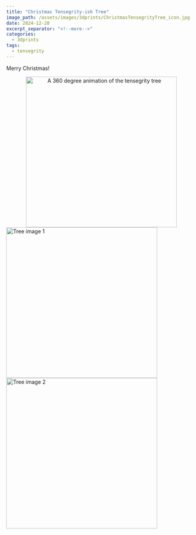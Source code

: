 ```yaml
---
title: "Christmas Tensegrity-ish Tree"
image_path: /assets/images/3dprints/ChristmasTensegrityTree_icon.jpg
date: 2024-12-20
excerpt_separator: "<!--more-->"
categories:
  - 3dprints
tags:
  - tensegrity
---
```


Merry Christmas! 
<div style="text-align: center;">
  <img class="solo-round-img" src="{{ '/assets/images/3dprints/ChristmasTensegrityTree.gif' | relative_url }}" alt="A 360 degree animation of the tensegrity tree" style="width: 400px;">
</div>

<div class="flex-img-container">
    <img class="flex-round-img" src="{{ '/assets/images/3dprints/ChristmasTensegrityTree_1.jpg' | relative_url }}" alt="Tree image 1" style="width: 400px;">
    <img class="flex-round-img" src="{{ '/assets/images/3dprints/ChristmasTensegrityTree_2.jpg' | relative_url }}" alt="Tree image 2" style="width: 400px;">
</div>
